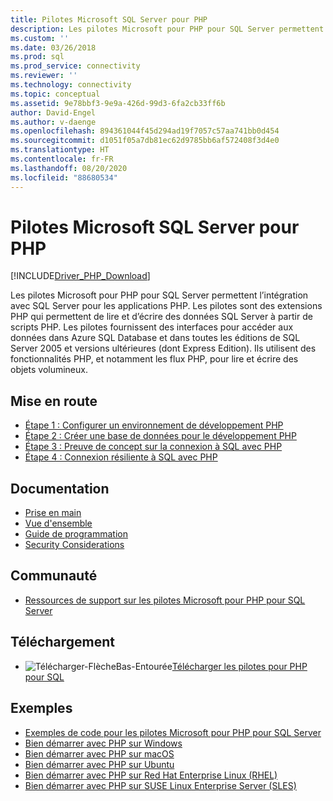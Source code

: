 ```yaml
---
title: Pilotes Microsoft SQL Server pour PHP
description: Les pilotes Microsoft pour PHP pour SQL Server permettent l’intégration avec SQL Server pour les applications PHP, via des extensions PHP.
ms.custom: ''
ms.date: 03/26/2018
ms.prod: sql
ms.prod_service: connectivity
ms.reviewer: ''
ms.technology: connectivity
ms.topic: conceptual
ms.assetid: 9e78bbf3-9e9a-426d-99d3-6fa2cb33ff6b
author: David-Engel
ms.author: v-daenge
ms.openlocfilehash: 894361044f45d294ad19f7057c57aa741bb0d454
ms.sourcegitcommit: d1051f05a7db81ec62d9785bb6af572408f3d4e0
ms.translationtype: HT
ms.contentlocale: fr-FR
ms.lasthandoff: 08/20/2020
ms.locfileid: "88680534"
---
```

# <a name="microsoft-drivers-for-php-for-sql-server"></a>Pilotes Microsoft SQL Server pour PHP

[!INCLUDE[Driver_PHP_Download](../../includes/driver_php_download.md)]

Les pilotes Microsoft pour PHP pour SQL Server permettent l’intégration avec SQL Server pour les applications PHP. Les pilotes sont des extensions PHP qui permettent de lire et d’écrire des données SQL Server à partir de scripts PHP. Les pilotes fournissent des interfaces pour accéder aux données dans Azure SQL Database et dans toutes les éditions de SQL Server 2005 et versions ultérieures (dont Express Edition). Ils utilisent des fonctionnalités PHP, et notamment les flux PHP, pour lire et écrire des objets volumineux.  
  
## <a name="getting-started"></a>Mise en route  
* [Étape 1 : Configurer un environnement de développement PHP](step-1-configure-development-environment-for-php-development.md)  
* [Étape 2 : Créer une base de données pour le développement PHP](step-2-create-a-sql-database-for-php-development.md)  
* [Étape 3 : Preuve de concept sur la connexion à SQL avec PHP](step-3-proof-of-concept-connecting-to-sql-using-php.md)  
* [Étape 4 : Connexion résiliente à SQL avec PHP](step-4-connect-resiliently-to-sql-with-php.md)  
  
## <a name="documentation"></a>Documentation  
* [Prise en main](getting-started-with-the-php-sql-driver.md)
* [Vue d'ensemble](overview-of-the-php-sql-driver.md)
* [Guide de programmation](programming-guide-for-php-sql-driver.md) 
* [Security Considerations](security-considerations-for-php-sql-driver.md)
  
## <a name="community"></a>Communauté  
* [Ressources de support sur les pilotes Microsoft pour PHP pour SQL Server](support-resources-for-the-php-sql-driver.md)
  
## <a name="download"></a>Téléchargement  
* ![Télécharger-FlècheBas-Entourée](../../ssms/media/download-icon.png)[Télécharger les pilotes pour PHP pour SQL](download-drivers-php-sql-server.md)
  
## <a name="samples"></a>Exemples  
* [Exemples de code pour les pilotes Microsoft pour PHP pour SQL Server](code-samples-for-php-sql-driver.md)
* [Bien démarrer avec PHP sur Windows](https://www.microsoft.com/sql-server/developer-get-started/php/windows/)
* [Bien démarrer avec PHP sur macOS](https://www.microsoft.com/sql-server/developer-get-started/php/mac/)
* [Bien démarrer avec PHP sur Ubuntu](https://www.microsoft.com/sql-server/developer-get-started/php/ubuntu/)
* [Bien démarrer avec PHP sur Red Hat Enterprise Linux (RHEL)](https://www.microsoft.com/sql-server/developer-get-started/php/rhel/)
* [Bien démarrer avec PHP sur SUSE Linux Enterprise Server (SLES)](https://www.microsoft.com/sql-server/developer-get-started/php/sles/)
